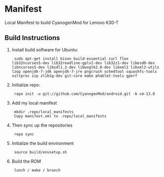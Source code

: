 Manifest
================

Local Manifest to build CyanogenMod for Lenovo K30-T

Build Instructions
-----------------------------------------------------------------------------
1. Install build software for Ubuntu:

		sudo apt-get install bison build-essential curl flex lib32ncurses5-dev lib32readline-gplv2-dev lib32z1-dev libesd0-dev libncurses5-dev libsdl1.2-dev libwxgtk2.8-dev libxml2 libxml2-utils lzop openjdk-7-jdk openjdk-7-jre pngcrush schedtool squashfs-tools xsltproc zip zlib1g-dev git-core make phablet-tools gperf

2. Initialize repo:
    
		repo init -u git://github.com/CyanogenMod/android.git -b cm-13.0

3. Add my local manifest

		mkdir .repo/local_manifests
		Copy manifest.xml to .repo/local_manifests

4. Then sync up the repositories

		repo sync

5. Initialize the build environment

		source build/envsetup.sh
    
6. Build the ROM

		lunch / make / brunch
